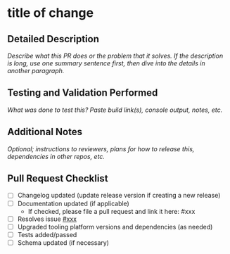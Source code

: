 # title of change

## Detailed Description

_Describe what this PR does or the problem that it solves. If the description is long, use one summary sentence first, then dive into the details in another paragraph._

## Testing and Validation Performed

_What was done to test this? Paste build link(s), console output, notes, etc._

## Additional Notes

_Optional; instructions to reviewers, plans for how to release this, dependencies in other repos, etc._

## Pull Request Checklist

- [ ] Changelog updated (update release version if creating a new release)
- [ ] Documentation updated (if applicable)
   - If checked, please file a pull request and link it here: #xxx
- [ ] Resolves issue [#xxx](#)
- [ ] Upgraded tooling platform versions and dependencies (as needed)
- [ ] Tests added/passed
- [ ] Schema updated (if necessary)
